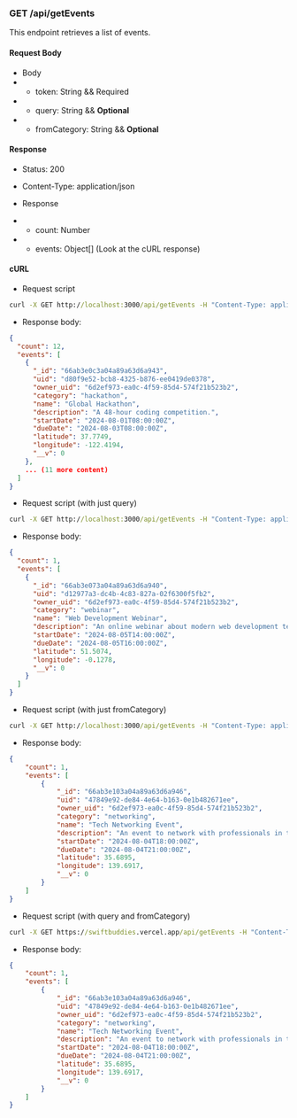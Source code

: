 ### GET /api/getEvents

This endpoint retrieves a list of events.

#### Request Body

- Body
- - token: String && Required
- - query: String && **Optional**
- - fromCategory: String && **Optional**

#### Response

- Status: 200
    
- Content-Type: application/json
    
- Response
- - count: Number
- - events: Object[] (Look at the cURL response)


#### cURL

- Request script
```cmd
curl -X GET http://localhost:3000/api/getEvents -H "Content-Type: application/json" -d '{"token": "your_token"}' -s | jq .  
```

- Response body:
```json
{
  "count": 12,
  "events": [
    {
      "_id": "66ab3e0c3a04a89a63d6a943",
      "uid": "d80f9e52-bcb8-4325-b876-ee0419de0378",
      "owner_uid": "6d2ef973-ea0c-4f59-85d4-574f21b523b2",
      "category": "hackathon",
      "name": "Global Hackathon",
      "description": "A 48-hour coding competition.",
      "startDate": "2024-08-01T08:00:00Z",
      "dueDate": "2024-08-03T08:00:00Z",
      "latitude": 37.7749,
      "longitude": -122.4194,
      "__v": 0
    },
    ... (11 more content)
  ]
}
```

- Request script (with just query)
```cmd
curl -X GET http://localhost:3000/api/getEvents -H "Content-Type: application/json" -d '{"token": "your_token", "query": "webinar"}' -s | jq .  
```

- Response body:
```json
{
  "count": 1,
  "events": [
    {
      "_id": "66ab3e073a04a89a63d6a940",
      "uid": "d12977a3-dc4b-4c83-827a-02f6300f5fb2",
      "owner_uid": "6d2ef973-ea0c-4f59-85d4-574f21b523b2",
      "category": "webinar",
      "name": "Web Development Webinar",
      "description": "An online webinar about modern web development techniques.",
      "startDate": "2024-08-05T14:00:00Z",
      "dueDate": "2024-08-05T16:00:00Z",
      "latitude": 51.5074,
      "longitude": -0.1278,
      "__v": 0
    }
  ]
}
```

- Request script (with just fromCategory)
```cmd
curl -X GET http://localhost:3000/api/getEvents -H "Content-Type: application/json" -d '{"token": "your_token", "fromCategory": "networking"}' -s | jq .  
```

- Response body:
```json
{
    "count": 1,
    "events": [
        {
            "_id": "66ab3e103a04a89a63d6a946",
            "uid": "47849e92-de84-4e64-b163-0e1b482671ee",
            "owner_uid": "6d2ef973-ea0c-4f59-85d4-574f21b523b2",
            "category": "networking",
            "name": "Tech Networking Event",
            "description": "An event to network with professionals in the tech industry.",
            "startDate": "2024-08-04T18:00:00Z",
            "dueDate": "2024-08-04T21:00:00Z",
            "latitude": 35.6895,
            "longitude": 139.6917,
            "__v": 0
        }
    ]
}
```

- Request script (with query and fromCategory)
```cmd
curl -X GET https://swiftbuddies.vercel.app/api/getEvents -H "Content-Type: application/json" -d '{"token": "your_token", "query": "tech", "fromCategory": "networking" }' -s | jq .  
```

- Response body:
```json
{
    "count": 1,
    "events": [
        {
            "_id": "66ab3e103a04a89a63d6a946",
            "uid": "47849e92-de84-4e64-b163-0e1b482671ee",
            "owner_uid": "6d2ef973-ea0c-4f59-85d4-574f21b523b2",
            "category": "networking",
            "name": "Tech Networking Event",
            "description": "An event to network with professionals in the tech industry.",
            "startDate": "2024-08-04T18:00:00Z",
            "dueDate": "2024-08-04T21:00:00Z",
            "latitude": 35.6895,
            "longitude": 139.6917,
            "__v": 0
        }
    ]
}
```